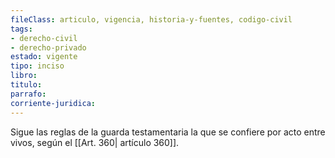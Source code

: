 ```yaml
---
fileClass: articulo, vigencia, historia-y-fuentes, codigo-civil
tags:
- derecho-civil
- derecho-privado
estado: vigente
tipo: inciso
libro:
titulo:
parrafo:
corriente-juridica:
---
```

Sigue las reglas de la guarda testamentaria la que se confiere por acto entre vivos, según el [[Art. 360| artículo 360]].